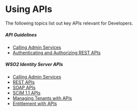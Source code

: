# Using APIs

The following topics list out key APIs relevant for Developers.

##### API Guidelines

-   [Calling Admin Services](_Calling_Admin_Services_)
-   [Authenticating and Authorizing REST
    APIs](_Authenticating_and_Authorizing_REST_APIs_)

##### WSO2 Identity Server APIs

-   [Calling Admin Services](_Calling_Admin_Services_)
-   [REST APIs](_REST_APIs_)
-   [SOAP APIs](_SOAP_APIs_)
-   [SCIM 1.1 APIs](_SCIM_1.1_APIs_)
-   [Managing Tenants with APIs](_Managing_Tenants_with_APIs_)
-   [Entitlement with APIs](_Entitlement_with_APIs_)
